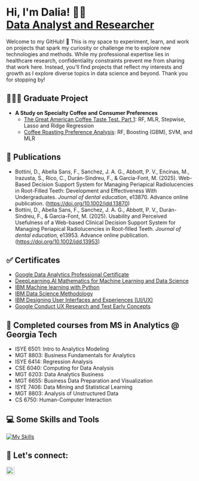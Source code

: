 <h1>Hi, I'm Dalia! 👋🏼 <br/><a href="https://www.linkedin.com/in/daliabottini/">Data Analyst and Researcher</a></h1>

Welcome to my GitHub! 🎉 This is my space to experiment, learn, and work on projects that spark my curiosity or challenge me to explore new technologies and methods. While my professional expertise lies in healthcare research, confidentiality constraints prevent me from sharing that work here. Instead, you'll find projects that reflect my interests and growth as I explore diverse topics in data science and beyond. Thank you for stopping by!

<h2> 👩🏽‍💻 Graduate Project</h2>

- <b>A Study on Specialty Coffee and Consumer Preferences</b>
  - [The Great American Coffee Taste Test. Part 1](https://github.com/bottinida/gactt.git): RF, MLR, Stepwise, Lasso and Ridge Regression
  - [Coffee Roasting Preference Analysis](https://github.com/bottinida/gactt_2.git): RF, Boosting (GBM), SVM, and MLR
 
<h2> 📄 Publications </h2>  

- Bottini, D., Abella Sans, F., Sanchez, J. A. G., Abbott, P. V., Encinas, M., Irazusta, S., Rico, C., Durán-Sindreu, F., & Garcia-Font, M. (2025). Web-Based Decision Support System for Managing Periapical Radiolucencies in Root-Filled Teeth: Development and Effectiveness With Undergraduates. *Journal of dental education*, e13870. Advance online publication. (https://doi.org/10.1002/jdd.13870)
- Bottini, D., Abella Sans, F., Sanchez, J. A. G., Abbott, P. V., Durán-Sindreu, F., & Garcia-Font, M. (2025). Usability and Perceived Usefulness of a Web-based Clinical Decision Support System for Managing Periapical Radiolucencies in Root-filled Teeth. *Journal of dental education*, e13953. Advance online publication. (https://doi.org/10.1002/jdd.13953)

<h2> ✅ Certificates</h2>

- [Google Data Analytics Professional Certificate](https://coursera.org/share/5267b3bb267a240860f6763bad9f5039)
- [DeepLearning.AI Mathematics for Machine Learning and Data Science](https://coursera.org/share/ccc628a880fe65410cca39199f08731b)
- [IBM Machine learning with Python](https://coursera.org/share/274aef6f32bdd2f59fed60f4ee60e764)
- [IBM Data Science Methodology](https://coursera.org/share/ea5c1d2ba3a52ea795a000ea99d29055)
- [IBM Designing User Interfaces and Experiences (UI/UX)](https://coursera.org/share/00fc4230e5256ce5c0042e63e2a73658)
- [Google Conduct UX Research and Test Early Concepts](https://coursera.org/share/24783da80b4b724dba45ecae1f163220)

<h2> 🐝 Completed courses from MS in Analytics @ Georgia Tech</h2>

- ISYE 6501: Intro to Analytics Modeling
- MGT 8803: Business Fundamentals for Analytics
- ISYE 6414: Regression Analysis
- CSE 6040: Computing for Data Analysis
- MGT 6203: Data Analytics Business
- MGT 6655: Business Data Preparation and Visualization
- ISYE 7406: Data Mining and Statistical Learning
- MGT 8803: Analysis of Unstructured Data
- CS 6750: Human-Computer Interaction

<h2> 💻 Some Skills and Tools </h2>

[![My Skills](https://skillicons.dev/icons?i=anaconda,pycharm,py,r,regex,sklearn,figma,visualstudio&perline=8)](https://skillicons.dev) 

<h2> 🤳 Let's connect:</h2>

[<img align="left" alt="JoshMadakor | LinkedIn" width="22px" src="https://cdn.jsdelivr.net/npm/simple-icons@v3/icons/linkedin.svg" />][linkedin]

[linkedin]: https://linkedin.com/in/daliabottini



<!--
**joshmadakor1/joshmadakor1** is a ✨ _special_ ✨ repository because its `README.md` (this file) appears on your GitHub profile.

Here are some ideas to get you started:

- 🔭 I’m currently working on ...
- 🌱 I’m currently learning ...
- 👯 I’m looking to collaborate on ...
- 🤔 I’m looking for help with ...
- 💬 Ask me about ...
- 📫 How to reach me: ...
- 😄 Pronouns: ...
- ⚡ Fun fact: ...
-->
